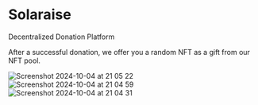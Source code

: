 
# Solaraise
Decentralized Donation Platform

After a successful donation, we offer you a random NFT as a gift from our NFT pool.

![Screenshot 2024-10-04 at 21 05 22](https://github.com/user-attachments/assets/0efe494d-ed57-4c53-ab17-5c405f5e320d)
![Screenshot 2024-10-04 at 21 04 59](https://github.com/user-attachments/assets/1fb0c8d0-16fb-4196-af05-61654f419e46)
![Screenshot 2024-10-04 at 21 04 31](https://github.com/user-attachments/assets/881bb9aa-b73a-4901-8ae5-fa97a45b5f79)
